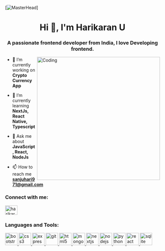 [![MasterHead](https://www.careerguide.com/career/wp-content/uploads/2020/03/full-stack-development.gif)]
<h1 align="center">Hi 👋, I'm Harikaran U</h1>
<h3 align="center">A passionate frontend developer from India, I love Developing frontend.</h3>
<img align="right" alt="Coding" width="400" src="https://media0.giphy.com/media/v1.Y2lkPTc5MGI3NjExZjdmZTBkNTllNmRmY2RiMGEyMGJjOGU0M2UyN2Y3NzU5ZGYxOGU3YSZlcD12MV9pbnRlcm5hbF9naWZzX2dpZklkJmN0PWc/qgQUggAC3Pfv687qPC/giphy.gif">


- 🔭 I’m currently working on **Crypto Currency App**

- 🌱 I’m currently learning **NextJs, React Native, Typescript**

- 💬 Ask me about **JavaScript, React, NodeJs**

- 📫 How to reach me **sanjuhari971@gmail.com**

<h3 align="left">Connect with me:</h3>
<p align="left">
<a href="https://linkedin.com/in/harikaran-u-4252a8184" target="blank"><img align="center" src="https://res.cloudinary.com/diuvnny8c/image/upload/v1683645211/icons8-linkedin_z80xnh.svg" alt="harikaran-u-4252a8184" height="30" width="40" /></a>
</p>

<h3 align="left">Languages and Tools:</h3>
<p align="left"> <a href="https://getbootstrap.com" target="_blank" rel="noreferrer"> <img src="https://res.cloudinary.com/diuvnny8c/image/upload/v1683645400/icons8-bootstrap_znkbnx.svg" alt="bootstrap" width="40" height="40"/> </a> <a href="https://www.w3schools.com/css/" target="_blank" rel="noreferrer"> <img src="https://res.cloudinary.com/diuvnny8c/image/upload/v1683645523/icons8-css3_nwxozm.svg" alt="css3" width="40" height="40"/> </a> <a href="https://expressjs.com" target="_blank" rel="noreferrer"> <img src="https://res.cloudinary.com/diuvnny8c/image/upload/v1683645601/icons8-express_kshuxv.svg" alt="express" width="40" height="40"/> </a> <a href="https://git-scm.com/" target="_blank" rel="noreferrer"> <img src="https://res.cloudinary.com/diuvnny8c/image/upload/v1683645666/icons8-git_ufnqoo.svg" alt="git" width="40" height="40"/> </a> <a href="https://www.w3.org/html/" target="_blank" rel="noreferrer"> <img src="https://res.cloudinary.com/diuvnny8c/image/upload/v1683645748/icons8-html-5_g8oj3n.svg" alt="html5" width="40" height="40"/> </a> <a href="https://www.mongodb.com/" target="_blank" rel="noreferrer"> <img src="https://res.cloudinary.com/diuvnny8c/image/upload/v1683645801/icons8-mongodb_z9sg6h.svg" alt="mongodb" width="40" height="40"/> </a> <a href="https://nextjs.org/" target="_blank" rel="noreferrer"> <img src="https://res.cloudinary.com/diuvnny8c/image/upload/v1683645927/nextjs-icon-svgrepo-com_b45ngf.svg" alt="nextjs" width="40" height="40"/> </a> <a href="https://nodejs.org" target="_blank" rel="noreferrer"> <img src="https://res.cloudinary.com/diuvnny8c/image/upload/v1683646000/icons8-nodejs_errqka.svg" alt="nodejs" width="40" height="40"/> </a> <a href="https://www.python.org" target="_blank" rel="noreferrer"> <img src="https://res.cloudinary.com/diuvnny8c/image/upload/v1683646075/icons8-python_hjbmlm.svg" alt="python" width="40" height="40"/> </a> <a href="https://reactjs.org/" target="_blank" rel="noreferrer"> <img src="https://res.cloudinary.com/diuvnny8c/image/upload/v1683646149/icons8-react_mnxloq.svg" alt="react" width="40" height="40"/> </a> <a href="https://www.sqlite.org/" target="_blank" rel="noreferrer"> <img src="https://res.cloudinary.com/diuvnny8c/image/upload/v1683646326/SQLite_dok4ab.png" alt="sqlite" width="40" height="40"/> </a> </p>

